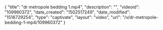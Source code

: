 {
    "title": "dr metropole bedding 1.mp4",
    "description": "",
    "videoid": "109960372",
    "date_created": "1502517249",
    "date_modified": "1516729254",
    "type": "captivate",
    "layout": "video",
    "url": "\/v\/dr-metropole-bedding-1-mp4\/109960372"
}